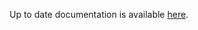 <!-- DO NOT EDIT THIS FILE MANUALLY  -->
<!-- Please read the https://github.com/linuxserver/docker-webtop/blob/debian-xfce/.github/CONTRIBUTING.md -->

Up to date documentation is available [here](https://github.com/linuxserver/docker-webtop/blob/master/README.md).
